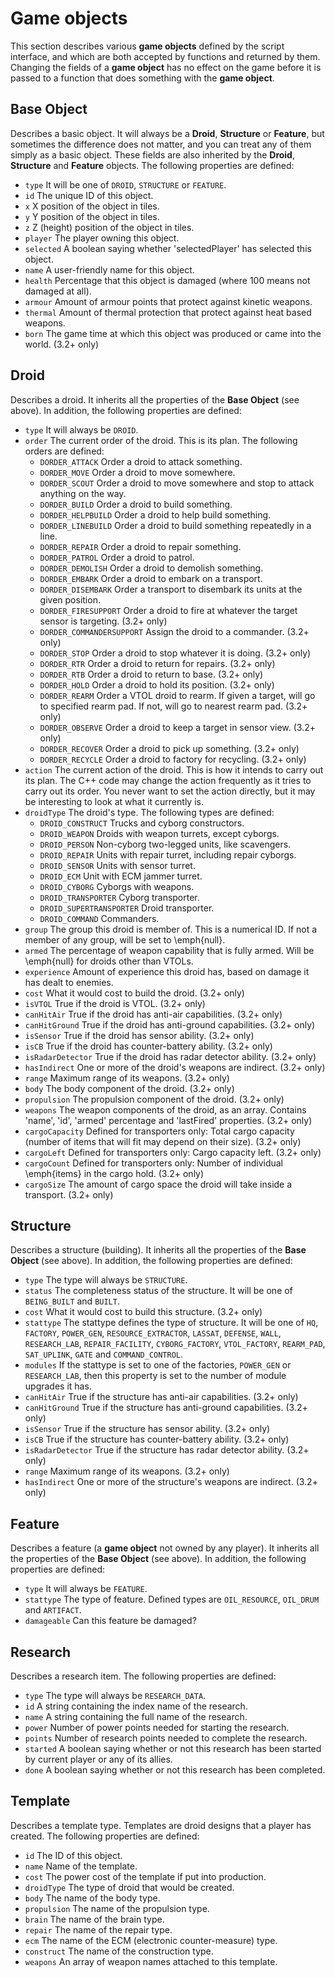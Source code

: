 # Game objects

This section describes various **game objects** defined by the script interface,
and which are both accepted by functions and returned by them. Changing the
fields of a **game object** has no effect on the game before it is passed to a
function that does something with the **game object**.

## Base Object

Describes a basic object. It will always be a **Droid**, **Structure** or **Feature**,
but sometimes the difference does not matter, and you can treat any of them simply as a basic object.
These fields are also inherited by the **Droid**, **Structure** and **Feature** objects.
The following properties are defined:

* `type` It will be one of `DROID`, `STRUCTURE` or `FEATURE`.
* `id` The unique ID of this object.
* `x` X position of the object in tiles.
* `y` Y position of the object in tiles.
* `z` Z (height) position of the object in tiles.
* `player` The player owning this object.
* `selected` A boolean saying whether 'selectedPlayer' has selected this object.
* `name` A user-friendly name for this object.
* `health` Percentage that this object is damaged (where 100 means not damaged at all).
* `armour` Amount of armour points that protect against kinetic weapons.
* `thermal` Amount of thermal protection that protect against heat based weapons.
* `born` The game time at which this object was produced or came into the world. (3.2+ only)

## Droid

Describes a droid. It inherits all the properties of the **Base Object** (see above).
In addition, the following properties are defined:

* `type` It will always be `DROID`.
* `order` The current order of the droid. This is its plan. The following orders are defined:
  * `DORDER_ATTACK` Order a droid to attack something.
  * `DORDER_MOVE` Order a droid to move somewhere.
  * `DORDER_SCOUT` Order a droid to move somewhere and stop to attack anything on the way.
  * `DORDER_BUILD` Order a droid to build something.
  * `DORDER_HELPBUILD` Order a droid to help build something.
  * `DORDER_LINEBUILD` Order a droid to build something repeatedly in a line.
  * `DORDER_REPAIR` Order a droid to repair something.
  * `DORDER_PATROL` Order a droid to patrol.
  * `DORDER_DEMOLISH` Order a droid to demolish something.
  * `DORDER_EMBARK` Order a droid to embark on a transport.
  * `DORDER_DISEMBARK` Order a transport to disembark its units at the given position.
  * `DORDER_FIRESUPPORT` Order a droid to fire at whatever the target sensor is targeting. (3.2+ only)
  * `DORDER_COMMANDERSUPPORT` Assign the droid to a commander. (3.2+ only)
  * `DORDER_STOP` Order a droid to stop whatever it is doing. (3.2+ only)
  * `DORDER_RTR` Order a droid to return for repairs. (3.2+ only)
  * `DORDER_RTB` Order a droid to return to base. (3.2+ only)
  * `DORDER_HOLD` Order a droid to hold its position. (3.2+ only)
  * `DORDER_REARM` Order a VTOL droid to rearm. If given a target, will go to specified rearm pad. If not, will go to nearest rearm pad. (3.2+ only)
  * `DORDER_OBSERVE` Order a droid to keep a target in sensor view. (3.2+ only)
  * `DORDER_RECOVER` Order a droid to pick up something. (3.2+ only)
  * `DORDER_RECYCLE` Order a droid to factory for recycling. (3.2+ only)
* `action` The current action of the droid. This is how it intends to carry out its plan.
  The C++ code may change the action frequently as it tries to carry out its order.
  You never want to set the action directly, but it may be interesting to look at what it currently is.
* `droidType` The droid's type. The following types are defined:
  * `DROID_CONSTRUCT` Trucks and cyborg constructors.
  * `DROID_WEAPON` Droids with weapon turrets, except cyborgs.
  * `DROID_PERSON` Non-cyborg two-legged units, like scavengers.
  * `DROID_REPAIR` Units with repair turret, including repair cyborgs.
  * `DROID_SENSOR` Units with sensor turret.
  * `DROID_ECM` Unit with ECM jammer turret.
  * `DROID_CYBORG` Cyborgs with weapons.
  * `DROID_TRANSPORTER` Cyborg transporter.
  * `DROID_SUPERTRANSPORTER` Droid transporter.
  * `DROID_COMMAND` Commanders.
* `group` The group this droid is member of. This is a numerical ID. If not a member of any group, will be set to \emph{null}.
* `armed` The percentage of weapon capability that is fully armed. Will be \emph{null} for droids other than VTOLs.
* `experience` Amount of experience this droid has, based on damage it has dealt to enemies.
* `cost` What it would cost to build the droid. (3.2+ only)
* `isVTOL` True if the droid is VTOL. (3.2+ only)
* `canHitAir` True if the droid has anti-air capabilities. (3.2+ only)
* `canHitGround` True if the droid has anti-ground capabilities. (3.2+ only)
* `isSensor` True if the droid has sensor ability. (3.2+ only)
* `isCB` True if the droid has counter-battery ability. (3.2+ only)
* `isRadarDetector` True if the droid has radar detector ability. (3.2+ only)
* `hasIndirect` One or more of the droid's weapons are indirect. (3.2+ only)
* `range` Maximum range of its weapons. (3.2+ only)
* `body` The body component of the droid. (3.2+ only)
* `propulsion` The propulsion component of the droid. (3.2+ only)
* `weapons` The weapon components of the droid, as an array. Contains 'name', 'id', 'armed' percentage and 'lastFired' properties. (3.2+ only)
* `cargoCapacity` Defined for transporters only: Total cargo capacity (number of items that will fit may depend on their size). (3.2+ only)
* `cargoLeft` Defined for transporters only: Cargo capacity left. (3.2+ only)
* `cargoCount` Defined for transporters only: Number of individual \emph{items} in the cargo hold. (3.2+ only)
* `cargoSize` The amount of cargo space the droid will take inside a transport. (3.2+ only)

## Structure

Describes a structure (building). It inherits all the properties of the **Base Object** (see above).
In addition, the following properties are defined:

* `type` The type will always be `STRUCTURE`.
* `status` The completeness status of the structure. It will be one of `BEING_BUILT` and `BUILT`.
* `cost` What it would cost to build this structure. (3.2+ only)
* `stattype` The stattype defines the type of structure. It will be one of `HQ`, `FACTORY`, `POWER_GEN`, `RESOURCE_EXTRACTOR`, `LASSAT`,
  `DEFENSE`, `WALL`, `RESEARCH_LAB`, `REPAIR_FACILITY`, `CYBORG_FACTORY`, `VTOL_FACTORY`, `REARM_PAD`, `SAT_UPLINK`, `GATE` and `COMMAND_CONTROL`.
* `modules` If the stattype is set to one of the factories, `POWER_GEN` or `RESEARCH_LAB`, then this property is set to the number of module upgrades it has.
* `canHitAir` True if the structure has anti-air capabilities. (3.2+ only)
* `canHitGround` True if the structure has anti-ground capabilities. (3.2+ only)
* `isSensor` True if the structure has sensor ability. (3.2+ only)
* `isCB` True if the structure has counter-battery ability. (3.2+ only)
* `isRadarDetector` True if the structure has radar detector ability. (3.2+ only)
* `range` Maximum range of its weapons. (3.2+ only)
* `hasIndirect` One or more of the structure's weapons are indirect. (3.2+ only)

## Feature

Describes a feature (a **game object** not owned by any player). It inherits all the properties of the **Base Object** (see above).
In addition, the following properties are defined:

* `type` It will always be `FEATURE`.
* `stattype` The type of feature. Defined types are `OIL_RESOURCE`, `OIL_DRUM` and `ARTIFACT`.
* `damageable` Can this feature be damaged?

## Research

Describes a research item.
The following properties are defined:

* `type` The type will always be `RESEARCH_DATA`.
* `id` A string containing the index name of the research.
* `name` A string containing the full name of the research.
* `power` Number of power points needed for starting the research.
* `points` Number of research points needed to complete the research.
* `started` A boolean saying whether or not this research has been started by current player or any of its allies.
* `done` A boolean saying whether or not this research has been completed.

## Template

Describes a template type. Templates are droid designs that a player has created.
The following properties are defined:

* `id` The ID of this object.
* `name` Name of the template.
* `cost` The power cost of the template if put into production.
* `droidType` The type of droid that would be created.
* `body` The name of the body type.
* `propulsion` The name of the propulsion type.
* `brain` The name of the brain type.
* `repair` The name of the repair type.
* `ecm` The name of the ECM (electronic counter-measure) type.
* `construct` The name of the construction type.
* `weapons` An array of weapon names attached to this template.
